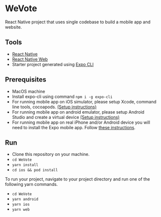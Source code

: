 # WeVote
React Native project that uses single codebase to build a mobile app and website. 

## Tools 
- [React Native](https://github.com/facebook/react-native) 
- [React Native Web](https://github.com/necolas/react-native-web) 
- Starter project generated using [Expo CLI](https://docs.expo.io/versions/latest/)

## Prerequisites
- MacOS machine
- Install expo-cli using command `npm i -g expo-cli`
- For running mobile app on iOS simulator, please setup Xcode, command line tools, cocoapods. [(Setup instructions)](https://docs.expo.io/versions/v35.0.0/workflow/ios-simulator/)
- For running mobile app on android emulator, please setup Android Studio and create a virtual device [(Setup instructions)](https://docs.expo.io/versions/v35.0.0/workflow/android-studio-emulator/)
- For running mobile app on real iPhone and/or Android device you will need to install the Expo mobile app. Follow [these instructions](https://docs.expo.io/versions/v35.0.0/workflow/android-studio-emulator/).

## Run
- Clone this repository on your machine.
- `cd WeVote`
- `yarn install`
- `cd ios && pod install`

To run your project, navigate to your project directory and run one of the following yarn commands.

- `cd WeVote`
- `yarn android`
- `yarn ios`
- `yarn web`

